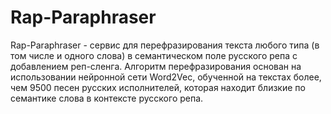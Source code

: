 # Rap-Paraphraser

Rap-Paraphraser - сервис для перефразирования текста любого типа (в том числе и одного слова) в семантическом поле русского репа с добавлением реп-сленга.
Алгоритм перефразирования основан на использовании нейронной сети Word2Vec, обученной на текстах более, чем 9500 песен русских исполнителей, которая находит близкие по семантике слова в контексте русского репа.

